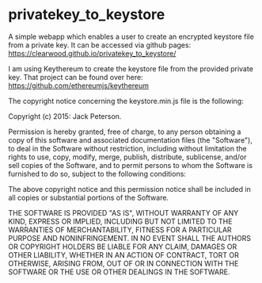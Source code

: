 # privatekey_to_keystore
A simple webapp which enables a user to create an encrypted keystore file from a private key.
It can be accessed via github pages:
https://clearwood.github.io/privatekey_to_keystore/

I am using Keythereum to create the keystore file from the provided private key.
That project can be found over here: https://github.com/ethereumjs/keythereum

The copyright notice concerning the keystore.min.js file is the following:

Copyright (c) 2015: Jack Peterson.

Permission is hereby granted, free of charge, to any person obtaining
a copy of this software and associated documentation files (the
"Software"), to deal in the Software without restriction, including
without limitation the rights to use, copy, modify, merge, publish,
distribute, sublicense, and/or sell copies of the Software, and to
permit persons to whom the Software is furnished to do so, subject to
the following conditions:

The above copyright notice and this permission notice shall be
included in all copies or substantial portions of the Software.

THE SOFTWARE IS PROVIDED "AS IS", WITHOUT WARRANTY OF ANY KIND,
EXPRESS OR IMPLIED, INCLUDING BUT NOT LIMITED TO THE WARRANTIES OF
MERCHANTABILITY, FITNESS FOR A PARTICULAR PURPOSE AND NONINFRINGEMENT.
IN NO EVENT SHALL THE AUTHORS OR COPYRIGHT HOLDERS BE LIABLE FOR ANY
CLAIM, DAMAGES OR OTHER LIABILITY, WHETHER IN AN ACTION OF CONTRACT,
TORT OR OTHERWISE, ARISING FROM, OUT OF OR IN CONNECTION WITH THE
SOFTWARE OR THE USE OR OTHER DEALINGS IN THE SOFTWARE.
